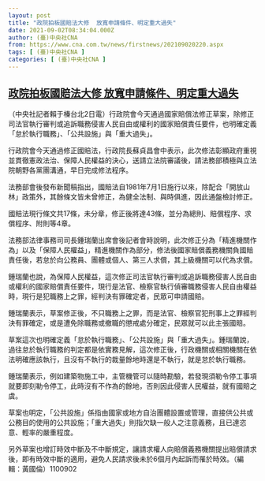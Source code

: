 ```yaml
---
layout: post
title: "政院拍板國賠法大修  放寬申請條件、明定重大過失"
date: 2021-09-02T08:34:04.000Z
author: (臺)中央社CNA
from: https://www.cna.com.tw/news/firstnews/202109020220.aspx
tags: [ (臺)中央社CNA ]
categories: [ (臺)中央社CNA ]
---
```

<!--1630571644000-->
[政院拍板國賠法大修  放寬申請條件、明定重大過失](https://www.cna.com.tw/news/firstnews/202109020220.aspx)
------

<div>
<div></div><div class="paragraph"><p>（中央社記者賴于榛台北2日電）行政院會今天通過國家賠償法修正草案，除修正司法官執行審判或追訴職務侵害人民自由或權利的國家賠償責任要件，也明確定義「怠於執行職務」、「公共設施」與「重大過失」。</p><p>行政院會今天通過修正國賠法，行政院長蘇貞昌會中表示，此次修法彰顯政府重視並貫徹憲政法治、保障人民權益的決心，送請立法院審議後，請法務部積極與立法院朝野各黨團溝通，早日完成修法程序。</p><p>法務部會後發布新聞稿指出，國賠法自1981年7月1日施行以來，除配合「開放山林」政策外，其餘條文皆未曾修正，為健全法制、與時俱進，因此通盤檢討修正。</p><p>國賠法現行條文共17條，未分章，修正後將達43條，並分為總則、賠償程序、求償程序、附則等4章。</p><p>法務部法律事務司司長鍾瑞蘭出席會後記者會時說明，此次修正分為「精進機關作為」以及「保障人民權益」，精進機關作為部分，修法後國家賠償義務機關負國賠責任後，若怠於向公務員、團體或個人、第三人求償，其上級機關可以代為求償。</p><p>鍾瑞蘭也說，為保障人民權益，這次修正司法官執行審判或追訴職務侵害人民自由或權利的國家賠償責任要件，現行是法官、檢察官執行偵審職務侵害人民自由權益時，現行是犯職務上之罪，經判決有罪確定者，民眾可申請國賠。</p><p>鍾瑞蘭表示，草案修正後，不只職務上之罪，而是法官、檢察官犯刑事上之罪經判決有罪確定，或是遭免除職務或撤職的懲戒處分確定，民眾就可以此主張國賠。</p><p>草案這次也明確定義「怠於執行職務」、「公共設施」與「重大過失」。鍾瑞蘭說，過往怠於執行職務的判定都是依實務見解，這次修正後，行政機關或相關機關在依法明確應該執行，且沒有不執行的裁量餘地時還是不執行，就是怠於執行職務。</p><p>鍾瑞蘭表示，例如建築物施工中，主管機管可以隨時勘驗，若發現須勒令停工事項就要即刻勒令停工，此時沒有不作為的餘地，否則因此侵害人民權益，就有國賠之虞。</p><p>草案也明定，「公共設施」係指由國家或地方自治團體設置或管理，直接供公共或公務目的使用的公共設施；「重大過失」則指欠缺一般人之注意義務，且已達恣意、輕率的嚴重程度。</p><p>另外草案也增訂時效中斷及不中斷規定，讓請求權人向賠償義務機關提出賠償請求後，即有時效中斷的適用，避免人民請求後未於6個月內起訴而罹於時效。（編輯：黃國倫）1100902</p></div>
</div>
